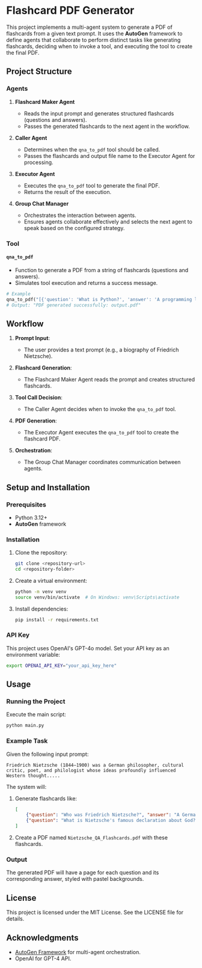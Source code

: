 # Flashcard PDF Generator

This project implements a multi-agent system to generate a PDF of flashcards from a given text prompt. It uses the **AutoGen** framework to define agents that collaborate to perform distinct tasks like generating flashcards, deciding when to invoke a tool, and executing the tool to create the final PDF.

## Project Structure

### Agents

1. **Flashcard Maker Agent**
   - Reads the input prompt and generates structured flashcards (questions and answers).
   - Passes the generated flashcards to the next agent in the workflow.

2. **Caller Agent**
   - Determines when the `qna_to_pdf` tool should be called.
   - Passes the flashcards and output file name to the Executor Agent for processing.

3. **Executor Agent**
   - Executes the `qna_to_pdf` tool to generate the final PDF.
   - Returns the result of the execution.

4. **Group Chat Manager**
   - Orchestrates the interaction between agents.
   - Ensures agents collaborate effectively and selects the next agent to speak based on the configured strategy.

### Tool

#### `qna_to_pdf`
- Function to generate a PDF from a string of flashcards (questions and answers).
- Simulates tool execution and returns a success message.

```python
# Example
qna_to_pdf("[{'question': 'What is Python?', 'answer': 'A programming language.'}]", "output.pdf")
# Output: "PDF generated successfully: output.pdf"
```

## Workflow

1. **Prompt Input**:
   - The user provides a text prompt (e.g., a biography of Friedrich Nietzsche).

2. **Flashcard Generation**:
   - The Flashcard Maker Agent reads the prompt and creates structured flashcards.

3. **Tool Call Decision**:
   - The Caller Agent decides when to invoke the `qna_to_pdf` tool.

4. **PDF Generation**:
   - The Executor Agent executes the `qna_to_pdf` tool to create the flashcard PDF.

5. **Orchestration**:
   - The Group Chat Manager coordinates communication between agents.

## Setup and Installation

### Prerequisites
- Python 3.12+
- **AutoGen** framework

### Installation

1. Clone the repository:
   ```bash
   git clone <repository-url>
   cd <repository-folder>
   ```

2. Create a virtual environment:
   ```bash
   python -m venv venv
   source venv/bin/activate  # On Windows: venv\Scripts\activate
   ```

3. Install dependencies:
   ```bash
   pip install -r requirements.txt
   ```

### API Key
This project uses OpenAI's GPT-4o model. Set your API key as an environment variable:

```bash
export OPENAI_API_KEY="your_api_key_here"
```

## Usage

### Running the Project

Execute the main script:
```bash
python main.py
```

### Example Task
Given the following input prompt:
```text
Friedrich Nietzsche (1844–1900) was a German philosopher, cultural critic, poet, and philologist whose ideas profoundly influenced Western thought.....
```
The system will:
1. Generate flashcards like:
   ```json
   [
       {"question": "Who was Friedrich Nietzsche?", "answer": "A German philosopher, cultural critic, poet, and philologist who influenced Western thought."},
       {"question": "What is Nietzsche's famous declaration about God?", "answer": "He declared that 'God is dead,' challenging traditional values."}
   ]
   ```
2. Create a PDF named `Nietzsche_QA_Flashcards.pdf` with these flashcards.

### Output
The generated PDF will have a page for each question and its corresponding answer, styled with pastel backgrounds.

## License
This project is licensed under the MIT License. See the LICENSE file for details.

## Acknowledgments
- [AutoGen Framework](https://github.com/microsoft/autogen) for multi-agent orchestration.
- OpenAI for GPT-4 API.

